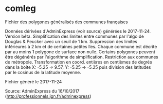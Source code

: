 # comleg

Fichier des polygones généralisés des communes françaises

Données dérivées d'AdminExpress (voir source) générées le 2017-11-24. Version béta.
Simplification des limites entre communes par l'algo de Douglas &amp; Peucker avec un seuil de 1 km.
Suppression des limites inférieures à 2 km et de certaines petites îles.
Chaque commune est décrite par au moins 1 polygone de surface non nulle.
Certains polygones peuvent être dégénérés par l'algorithme de simplification.
Restriction aux communes de métropole.
Transformation en coord. entières en centièmes de degrés dans la boite X: -5.25 -> 9.57, Y: -5.25 -> -5.25
puis division des latitudes par le cosinus de la latitude moyenne.

Fichier généré le 2017-11-24

Source: AdminExpress du 16/10/2017 (http://professionnels.ign.fr/adminexpress)
